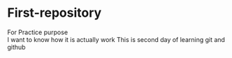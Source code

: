 # First-repository
For Practice purpose
<br>
I want to know how it is actually work
This is second day of learning git and github

